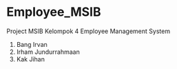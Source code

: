 # Employee_MSIB
Project MSIB Kelompok 4 Employee Management System

1. Bang Irvan
2. Irham Jundurrahmaan
3. Kak Jihan
